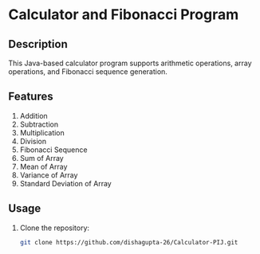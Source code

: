 # Calculator and Fibonacci Program

## **Description**
This Java-based calculator program supports arithmetic operations, array operations, and Fibonacci sequence generation.

## **Features**
1. Addition  
2. Subtraction  
3. Multiplication  
4. Division  
5. Fibonacci Sequence  
6. Sum of Array  
7. Mean of Array  
8. Variance of Array  
9. Standard Deviation of Array  

## **Usage**
1. Clone the repository:  
   ```bash
   git clone https://github.com/dishagupta-26/Calculator-PIJ.git
